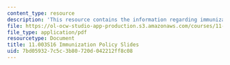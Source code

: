 ```yaml
---
content_type: resource
description: 'This resource contains the information regarding immunization policy. '
file: https://ol-ocw-studio-app-production.s3.amazonaws.com/courses/11-003j-methods-of-policy-analysis-spring-2016/7bd059327c5c3b80720d042212ff8c08_MIT11_003JS16_Immunization.pdf
file_type: application/pdf
resourcetype: Document
title: 11.003S16 Immunization Policy Slides
uid: 7bd05932-7c5c-3b80-720d-042212ff8c08
---
```

